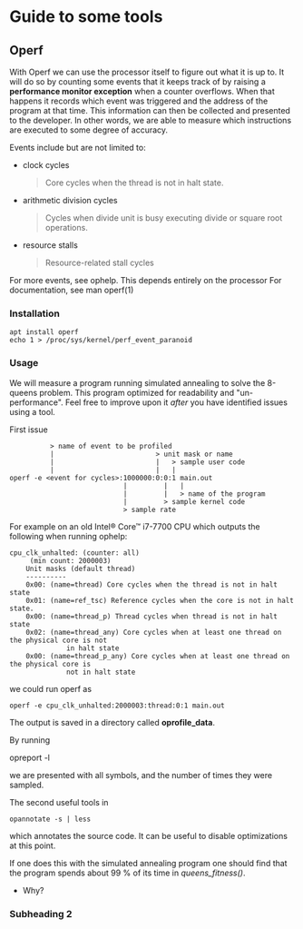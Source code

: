 # Guide to some tools

## Operf

With Operf we can use the processor itself to figure out what it is up to. It
will do so by counting some events that it keeps track of by raising
a **performance monitor exception** when a counter overflows. When that happens
it records which event was triggered and the address of the program at that
time. This information can then be collected and presented to the developer. In
other words, we are able to measure which instructions are executed to some
degree of accuracy.

Events include but are not limited to:

- clock cycles

    > Core cycles when the thread is not in halt state.

- arithmetic division cycles

    > Cycles when divide unit is busy executing divide or square root 
    > operations.

- resource stalls

    > Resource-related stall cycles

For more events, see ophelp. This depends entirely on the processor
For documentation, see man operf(1)

### Installation

    apt install operf
    echo 1 > /proc/sys/kernel/perf_event_paranoid

### Usage

We will measure a program running simulated annealing to solve the 8-queens
problem. This program optimized for readability and "un-performance". Feel free
to improve upon it *after* you have identified issues using a tool.

First issue

              > name of event to be profiled
              |                         > unit mask or name
              |                         |   > sample user code
              |                         |   |
    operf -e <event for cycles>:1000000:0:0:1 main.out
                                |         |   |
                                |         |   > name of the program
                                |         > sample kernel code
                                > sample rate

For example on an old Intel® Core™ i7-7700 CPU which outputs the following when
running ophelp:

    cpu_clk_unhalted: (counter: all)
         (min count: 2000003)
        Unit masks (default thread)
        ----------
        0x00: (name=thread) Core cycles when the thread is not in halt state
        0x01: (name=ref_tsc) Reference cycles when the core is not in halt state.
        0x00: (name=thread_p) Thread cycles when thread is not in halt state
        0x02: (name=thread_any) Core cycles when at least one thread on the physical core is not 
                  in halt state
        0x00: (name=thread_p_any) Core cycles when at least one thread on the physical core is 
                  not in halt state

we could run operf as 

    operf -e cpu_clk_unhalted:2000003:thread:0:1 main.out

The output is saved in a directory called **oprofile_data**.

By running 

  opreport -l

we are presented with all symbols, and the number of times they were sampled.

The second useful tools in 

    opannotate -s | less

which annotates the source code. It can be useful to disable optimizations at
this point.

If one does this with the simulated annealing program one should find that the
program spends about 99 % of its time in *queens_fitness()*. 

- Why?

### Subheading 2
